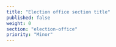 ```yaml
---
title: "Election office section title"
published: false
weight: 0
section: "election-office"
priority: "Minor"
---
```


